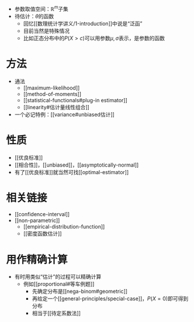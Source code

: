- 参数取值空间：$\mathbb R^m$子集
- 待估计：$\theta$的函数
  - 回忆[[数理统计学讲义/1-introduction]]中说是“泛函”
  - 目前当然是特殊情况
  - 比如正态分布中的$P(X>c)$可以用参数$\mu, \sigma$表示，是参数的函数
# 方法
- 通法
  - [[maximum-likelihood]]
  - [[method-of-moments]]
  - [[statistical-functionals#plug-in estimator]]
  - [[linearity#估计量线性组合]]
- 一个必记特例：[[variance#unbiased估计]]
# 性质
- [[优良标准]]
- [[相合性]]，[[unbiased]]，[[asymptotically-normal]]
- 有了[[优良标准]]就当然可找[[optimal-estimator]]
# 相关链接
- [[confidence-interval]]
- [[non-parametric]]
  - [[empirical-distribution-function]]
  - [[密度函数估计]]
# 用作精确计算
- 有时用类似“估计”的过程可以精确计算
  - 例如[[proportional#等车例题]]
    - 先确定分布是[[nega-binom#geometric]]
    - 再给定一个[[general-principles/special-case]]，$P(X=0)$即可得到分布
    - 相当于[[待定系数法]]